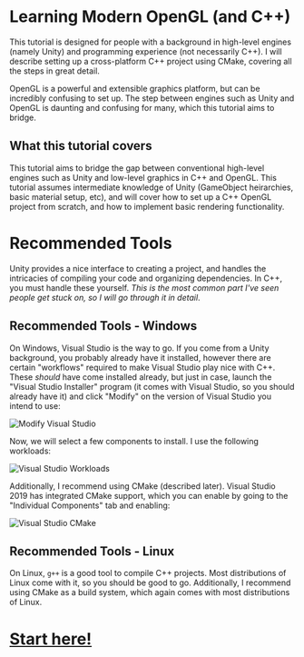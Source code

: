 # Learning Modern OpenGL (and C++)
This tutorial is designed for people with a background in high-level engines (namely Unity) and programming experience (not necessarily C++). I will describe setting up a cross-platform C++ project using CMake, covering all the steps in great detail.

OpenGL is a powerful and extensible graphics platform, but can be incredibly confusing to set up. The step between engines such as Unity and OpenGL is daunting and confusing for many, which this tutorial aims to bridge.

## What this tutorial covers
This tutorial aims to bridge the gap between conventional high-level engines such as Unity and low-level graphics in C++ and OpenGL. This tutorial assumes intermediate knowledge of Unity (GameObject heirarchies, basic material setup, etc), and will cover how to set up a C++ OpenGL project from scratch, and how to implement basic rendering functionality.

# Recommended Tools
Unity provides a nice interface to creating a project, and handles the intricacies of compiling your code and organizing dependencies. In C++, you must handle these yourself. *This is the most common part I've seen people get stuck on, so I will go through it in detail*.

## Recommended Tools - Windows
On Windows, Visual Studio is the way to go. If you come from a Unity background, you probably already have it installed, however there are certain "workflows" required to make Visual Studio play nice with C++. These *should* have come installed already, but just in case, launch the "Visual Studio Installer" program (it comes with Visual Studio, so you should already have it) and click "Modify" on the version of Visual Studio you intend to use:

![Modify Visual Studio](https://raw.githubusercontent.com/Shmaug/OpenGL-Tutorial/master/_images/vs_modify.png)

Now, we will select a few components to install. I use the following workloads:

![Visual Studio Workloads](https://raw.githubusercontent.com/Shmaug/OpenGL-Tutorial/master/_images/vs_workloads.png)

Additionally, I recommend using CMake (described later). Visual Studio 2019 has integrated CMake support, which you can enable by going to the "Individual Components" tab and enabling:

![Visual Studio CMake](https://raw.githubusercontent.com/Shmaug/OpenGL-Tutorial/master/_images/vs_cmake.png)

## Recommended Tools - Linux
On Linux, `g++` is a good tool to compile C++ projects. Most distributions of Linux come with it, so you should be good to go. Additionally, I recommend using CMake as a build system, which again comes with most distributions of Linux.


# [Start here!](https://github.com/Shmaug/OpenGL-Tutorial/blob/master/ProjectSetup/README.md)